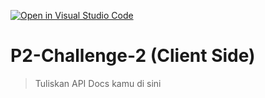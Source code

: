 [![Open in Visual Studio Code](https://classroom.github.com/assets/open-in-vscode-718a45dd9cf7e7f842a935f5ebbe5719a5e09af4491e668f4dbf3b35d5cca122.svg)](https://classroom.github.com/online_ide?assignment_repo_id=13705775&assignment_repo_type=AssignmentRepo)
# P2-Challenge-2 (Client Side)

> Tuliskan API Docs kamu di sini

